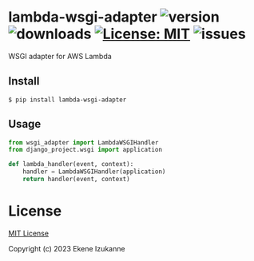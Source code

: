 # lambda-wsgi-adapter  ![version](https://img.shields.io/pypi/v/lambda-wsgi-adapter) ![downloads](https://img.shields.io/pypi/dm/lambda-wsgi-adapter) [![License: MIT](https://img.shields.io/badge/License-MIT-yellow.svg)](https://opensource.org/licenses/MIT) ![issues](https://img.shields.io/github/issues/spatocode/lambda-wsgi-adapter)

WSGI adapter for AWS Lambda


## Install

```
$ pip install lambda-wsgi-adapter
```


## Usage

```py
from wsgi_adapter import LambdaWSGIHandler
from django_project.wsgi import application

def lambda_handler(event, context):
    handler = LambdaWSGIHandler(application)
    return handler(event, context)
```


# License

[MIT License](http://www.github.com/spatocode/lambda-wsgi-adapter/blob/master/LICENSE)

Copyright (c) 2023 Ekene Izukanne
